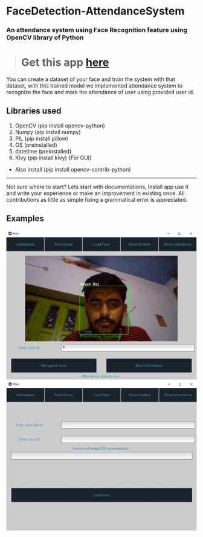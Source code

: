# FaceDetection-AttendanceSystem

### An attendance system using Face Recognition feature using OpenCV library of Python

> # Get this app [here](https://github.com/aryaraj132/FaceDetection-AttendanceSystem/blob/master/setup.exe?raw=true)


You can create a dataset of your face and train the system with that dataset, with this trained model we implemented attendance system to recognize the face and mark the attendance of user using provided user id.

## Libraries used
1. OpenCV (pip install opencv-python)
2. Numpy (pip install numpy)
3. PIL (pip install pillow)
4. OS (preinstalled)
5. datetime (preinstalled)
6. Kivy (pip install kivy) {For GUI}

* Also install (pip install opencv-contrib-python)

<hr />

Not sure where to start? Lets start with documentations, Install app use it and write your experience or make an improvement in existing once. All contributions as little as simple fixing a grammatical error is appreciated.

## Examples

![GUI ATTENDANCE SYSTEM](examples/example_gui.jpg?raw=true)
![GUI DATASET SYSTEM](examples/example_gui_2.jpg?raw=true)
